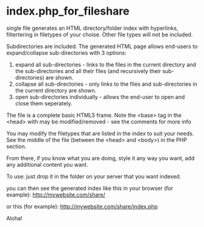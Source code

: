 # index.php_for_fileshare
single file generates an HTML directory/folder index with hyperlinks, filtertering in filetypes of your choise.  Other file types will not be included.

Subdirectories are included.
The generated HTML page allows end-users to expand/collapse sub-directories with 3 options:
1. expand all sub-directories - links to the files in the current directory and the sub-directories and all their files (and recursively their sub-directories) are shown.
2. collapse all sub-directories - only links to the files and sub-directories in the current directory are shown.
3. open sub-directories individually - allows the end-user to open and close them seperately.

The file is a complete basic HTML5 frame.
Note the &lt;base&gt; tag in the &lt;head&gt; with may be modified/removed - see the comments for more info
  
You may modify the filetypes that are listed in the index to suit your needs.  See the middle of the file (between the &lt;head&gt; and &lt;body&gt;) in the PHP section.
  
From there, if you know what you are doing, style it any way you want, add any additional content you want.

To use:
just drop it in the folder on your server that you want indexed.

you can then see the generated index like this in your browser (for example):
http://mywebsite.com/share/

or this (for example):
http://mywebsite.com/share/index.php

Aloha!
